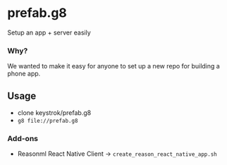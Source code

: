 # prefab.g8
Setup an app + server easily

### Why?

We wanted to make it easy for anyone to set up a new repo for building a phone app.

## Usage
- clone keystrok/prefab.g8 
- `g8 file://prefab.g8`

### Add-ons
- Reasonml React Native Client -> `create_reason_react_native_app.sh` 
